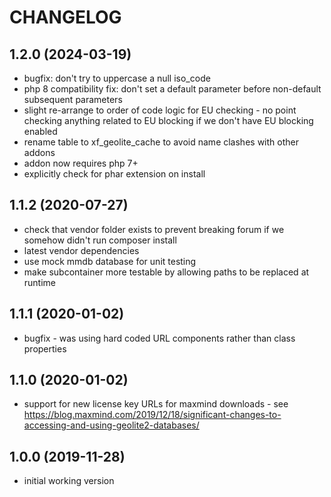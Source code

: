 CHANGELOG
=========

1.2.0 (2024-03-19)
------------------

* bugfix: don't try to uppercase a null iso_code
* php 8 compatibility fix: don't set a default parameter before non-default subsequent parameters
* slight re-arrange to order of code logic for EU checking - no point checking anything related to EU blocking if we 
  don't have EU blocking enabled
* rename table to xf_geolite_cache to avoid name clashes with other addons
* addon now requires php 7+
* explicitly check for phar extension on install

1.1.2 (2020-07-27)
------------------

* check that vendor folder exists to prevent breaking forum if we somehow didn't run composer install
* latest vendor dependencies
* use mock mmdb database for unit testing
* make subcontainer more testable by allowing paths to be replaced at runtime

1.1.1 (2020-01-02)
------------------

 * bugfix - was using hard coded URL components rather than class properties

1.1.0 (2020-01-02)
------------------

 * support for new license key URLs for maxmind downloads - see https://blog.maxmind.com/2019/12/18/significant-changes-to-accessing-and-using-geolite2-databases/ 

1.0.0 (2019-11-28)
------------------

 * initial working version
